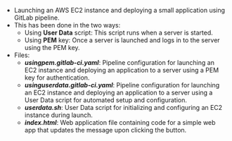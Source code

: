 - Launching an AWS EC2 instance and deploying a small application using GitLab pipeline.   
- This has been done in the two ways:  
    - Using **User Data** script: This script runs when a server is started.  
    - Using **PEM** key: Once a server is launched and logs in to the server using the PEM key.  
- Files:  
    - **_usingpem.gitlab-ci.yaml_**: Pipeline configuration for launching an EC2 instance and deploying an application to a server using a PEM key for authentication.  
    - **_usinguserdata.gitlab-ci.yaml_**: Pipeline configuration for launching an EC2 instance and deploying an application to a server using a User Data script for automated setup and configuration.  
    - **_userdata.sh_**: User Data script for initializing and configuring an EC2 instance during launch.  
    - **_index.html_**: Web application file containing code for a simple web app that updates the message upon clicking the button.